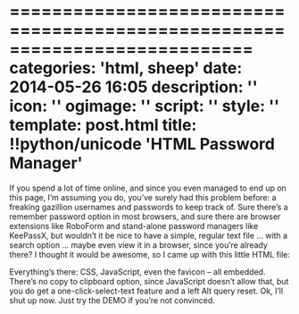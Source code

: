 ===========================================================================
categories: 'html, sheep'
date: 2014-05-26 16:05
description: ''
icon: ''
ogimage: ''
script: ''
style: ''
template: post.html
title: !!python/unicode 'HTML Password Manager'
===========================================================================

If you spend a lot of time online, and since you even managed to end up on this page, I’m assuming you do, you’ve surely had this problem before: a freaking gazillion usernames and passwords to keep track of. Sure there’s a remember password option in most browsers, and sure there are browser extensions like RoboForm and stand-alone password managers like KeePassX, but wouldn’t it be nice to have a simple, regular text file … with a search option … maybe even view it in a browser, since you’re already there? I thought it would be awesome, so I came up with this little HTML file:



Everything’s there: CSS, JavaScript, even the favicon – all embedded. There’s no copy to clipboard option, since JavaScript doesn’t allow that, but you do get a one-click-select-text feature and a left Alt query reset. Ok, I’ll shut up now. Just try the DEMO if you’re not convinced.